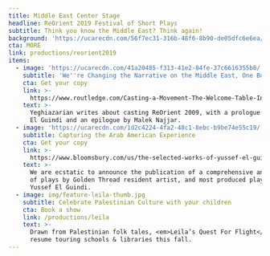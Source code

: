 ```yaml
---
title: Middle East Center Stage
headline: ReOrient 2019 Festival of Short Plays
subtitle: Think you know the Middle East? Think again!
background: 'https://ucarecdn.com/56f7ec31-316b-48f6-8b90-de05dfc6e6ea/'
cta: MORE
link: productions/reorient2019
items:
  - image: 'https://ucarecdn.com/41a20485-f313-41e2-84fe-37c6616355b8/'
    subtitle: 'We''re Changing the Narrative on the Middle East, One Book at a Time!'
    cta: Get your copy
    link: >-
      https://www.routledge.com/Casting-a-Movement-The-Welcome-Table-Initiative/Syler-Banks/p/book/9781138594777
    text: >-
      Yeghiazarian writes about casting ReOrient 2009, with a prologue by Yussef
      El Guindi and an epilogue by Malek Najjar.
  - image: 'https://ucarecdn.com/1d2c4224-4fa2-48c1-8ebc-b9be74e55c19/'
    subtitle: Capturing the Arab American Experience
    cta: Get your copy
    link: >-
      https://www.bloomsbury.com/us/the-selected-works-of-yussef-el-guindi-9781350057166/
    text: >-
      We are ecstatic to announce the publication of a comprehensive anthology
      of plays by Golden Thread resident artist, and most produced playwright,
      Yussef El Guindi.
  - image: img/feature-leila-thumb.jpg
    subtitle: Celebrate Palestinian Culture with your children
    cta: Book a show
    link: /productions/leila
    text: >-
      Drawn from Palestinian folk tales, <em>Leila’s Quest For Flight</em> will
      resume touring schools & libraries this fall.
---
```


